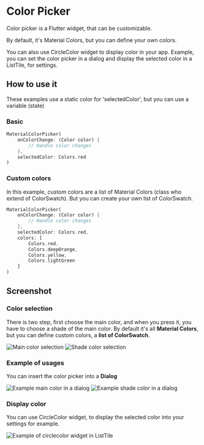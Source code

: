 # Color Picker

Color picker is a Flutter widget, that can be customizable.

By default, it's Material Colors, but you can define your own colors.

You can also use CircleColor widget to display color in your app.
Example, you can set the color picker in a dialog and display the selected color in a ListTile, for settings.

## How to use it

These examples use a static color for 'selectedColor', but you can use a variable (state)

### Basic

```dart
MaterialColorPicker(
    onColorChange: (Color color) {
        // Handle color changes
    },
    selectedColor: Colors.red
)
```

### Custom colors

In this example, custom colors are a list of Material Colors (class who extend of ColorSwatch).
But you can create your own list of ColorSwatch.

```dart
MaterialColorPicker(
    onColorChange: (Color color) {
        // Handle color changes
    },
    selectedColor: Colors.red,
    colors: [
        Colors.red,
        Colors.deepOrange,
        Colors.yellow,
        Colors.lightGreen
    ]
)
```

## Screenshot

### Color selection

There is two step, first choose the main color, and when you press it, you have to choose a shade of the main color.
By default it's all **Material Colors**, but you can define custom colors, a **list of ColorSwatch**.

![Main color selection](https://github.com/Pyozer/color_picker/blob/master/demo/main_color.png?raw=true)
![Shade color selection](https://github.com/Pyozer/color_picker/blob/master/demo/shade_color.png?raw=true)

### Example of usages

You can insert the color picker into a **Dialog**

![Example main color in a dialog](https://github.com/Pyozer/color_picker/blob/master/demo/main_color_dialog.png?raw=true)
![Example shade color in a dialog](https://github.com/Pyozer/color_picker/blob/master/demo/shade_color_dialog.png?raw=true)

### Display color

You can use CircleColor widget, to display the selected color into your settings for example.

![Example of circlecolor widget in ListTile](https://github.com/Pyozer/color_picker/blob/master/demo/example_circle_color.png?raw=true)